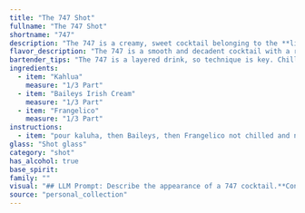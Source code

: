 ```yaml
---
title: "The 747 Shot"
fullname: "The 747 Shot"
shortname: "747"
description: "The 747 is a creamy, sweet cocktail belonging to the **liqueur-based cocktail family**. Its origin is unknown, but its simple combination of Kahlua, Baileys, and Frangelico suggests a likely American invention, popularized in the 1980s and 90s. "
flavor_description: "The 747 is a smooth and decadent cocktail with a rich, creamy texture.  The Kahlua provides a deep coffee flavor, balanced by the sweet, nutty notes of Frangelico. Baileys Irish Cream adds a velvety smoothness and hints of vanilla and chocolate, creating a harmonious blend of sweet and indulgent flavors. "
bartender_tips: "The 747 is a layered drink, so technique is key. Chill your glasses beforehand.  Pour the Kahlua in first, followed by Baileys slowly, aiming for the side of the glass to keep it separate.  Top with Frangelico gently, as it's the lightest and floats.  A bar spoon can help guide the heavier liqueurs down. "
ingredients:
  - item: "Kahlua"
    measure: "1/3 Part"
  - item: "Baileys Irish Cream"
    measure: "1/3 Part"
  - item: "Frangelico"
    measure: "1/3 Part"
instructions:
  - item: "pour kaluha, then Baileys, then Frangelico not chilled and not layered -- SERVE!!!."
glass: "Shot glass"
category: "shot"
has_alcohol: true
base_spirit:
family: ""
visual: "## LLM Prompt: Describe the appearance of a 747 cocktail.**Context:** The 747 cocktail is made with Kahlua, Baileys Irish Cream, and Frangelico. **Prompt:**Imagine a cocktail glass filled with a beautiful blend of three distinct layers. * **The bottom layer:** Rich, dark brown, almost black, like a smooth, velvety chocolate sauce. * **The middle layer:** A creamy, off-white hue, reminiscent of fresh Irish cream.* **The top layer:** A delicate, amber-gold color, hinting at the nutty sweetness of Frangelico. The layers are distinct yet seamlessly blend together, creating a visually captivating experience. **Focus on:*** The specific colors of each layer.* How the layers interact with each other (e.g., sharp lines, gradual transitions).* The overall impression of the cocktail's appearance (e.g., decadent, sophisticated, elegant).**Example response:**The 747 presents a striking visual spectacle. Its deep, dark base, reminiscent of molten chocolate, is crowned by a smooth, off-white layer of Irish cream. A thin, golden band of Frangelico delicately tops the composition, creating a stunning contrast of color. The layers are crisp and distinct, yet they subtly blend together, revealing the cocktail's rich and layered complexity. "
source: "personal_collection"
---
```


